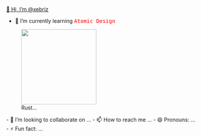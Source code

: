 <ins>👋 Hi, I’m @xebriz</ins>
- 🌱 I’m currently learning <kbd style="color: red">Atomic Design</kbd>
<figure>
  <img src="https://i.pinimg.com/originals/a4/61/ae/a461ae39adf7765d58b73355bb77d23f.gif" width="200px" />
  <figcaption>Rust...</figcaption>
</figure>
- 💞️ I’m looking to collaborate on ...
- 📫 How to reach me ...
- 😄 Pronouns: ...
- ⚡ Fun fact: ...

<!---
xebriz/xebriz is a ✨ special ✨ repository because its `README.md` (this file) appears on your GitHub profile.
You can click the Preview link to take a look at your changes.
--->
